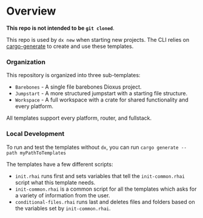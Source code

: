 # Overview

**This repo is not intended to be `git cloned`**.

This repo is used by `dx new` when starting new projects. The CLI relies on [cargo-generate](https://crates.io/crates/cargo-generate) to create and use these templates.

### Organization

This repository is organized into three sub-templates:
- `Barebones` - A single file barebones Dioxus project.
- `Jumpstart` - A more structured jumpstart with a starting file structure.
- `Workspace` - A full workspace with a crate for shared functionality and every platform.

All templates support every platform, router, and fullstack.

### Local Development
To run and test the templates without `dx`, you can run `cargo generate --path myPathToTemplates`

The templates have a few different scripts:
- `init.rhai` runs first and sets variables that tell the `init-common.rhai` script what this template needs.
- `init-common.rhai` is a common script for all the templates which asks for a variety of information from the user.
- `conditional-files.rhai` runs last and deletes files and folders based on the variables set by `init-common.rhai`.